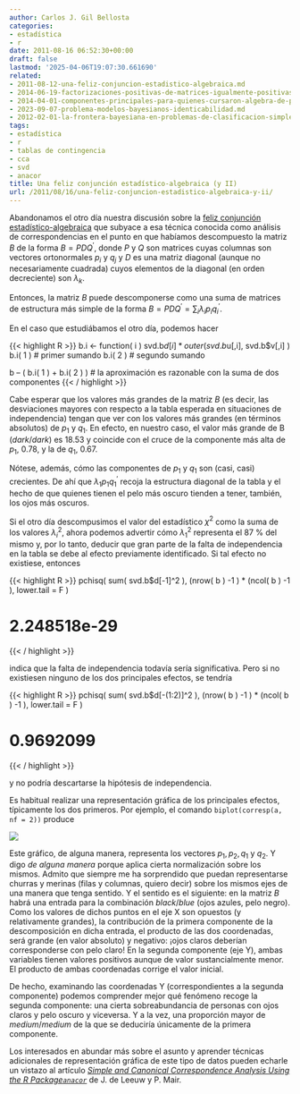 ```yaml
---
author: Carlos J. Gil Bellosta
categories:
- estadística
- r
date: 2011-08-16 06:52:30+00:00
draft: false
lastmod: '2025-04-06T19:07:30.661690'
related:
- 2011-08-12-una-feliz-conjuncion-estadistico-algebraica.md
- 2014-06-19-factorizaciones-positivas-de-matrices-igualmente-positivas.md
- 2014-04-01-componentes-principales-para-quienes-cursaron-algebra-de-primero-con-aprovechamiento.md
- 2023-09-07-problema-modelos-bayesianos-identicabilidad.md
- 2012-02-01-la-frontera-bayesiana-en-problemas-de-clasificacion-simples.md
tags:
- estadística
- r
- tablas de contingencia
- cca
- svd
- anacor
title: Una feliz conjunción estadístico-algebraica (y II)
url: /2011/08/16/una-feliz-conjuncion-estadistico-algebraica-y-ii/
---
```


Abandonamos el otro día nuestra discusión sobre la [feliz conjunción estadístico-algebraica](https://datanalytics.com/2011/08/12/una-feliz-conjuncion-estadistico-algebraica/) que subyace a esa técnica conocida como análisis de correspondencias en el punto en que habíamos descompuesto la matriz $B$ de la forma $B = PDQ^\prime$, donde $P$ y $Q$ son matrices cuyas columnas son vectores ortonormales $p_i$ y $q_j$ y $D$ es una matriz diagonal (aunque no necesariamente cuadrada) cuyos elementos de la diagonal (en orden decreciente) son $\lambda_k$.

Entonces, la matriz $B$ puede descomponerse como una suma de matrices de estructura más simple de la forma $B = PDQ^\prime = \sum_i \lambda_i p_i q^\prime_i.$

En el caso que estudiábamos el otro día, podemos hacer


{{< highlight R >}}
b.i <- function( i ) svd.b$d[i] * outer( svd.b$u[,i], svd.b$v[,i] )
b.i( 1 ) # primer sumando
b.i( 2 ) # segundo sumando

b – ( b.i( 1 ) + b.i( 2 ) ) # la aproximación es razonable con la suma de dos componentes
{{< / highlight >}}



Cabe esperar que los valores más grandes de la matriz $B$ (es decir, las desviaciones mayores con respecto a la tabla esperada en situaciones de independencia) tengan que ver con los valores más grandes (en términos absolutos) de $p_1$ y $q_1$. En efecto, en nuestro caso, el valor más grande de B (_dark_/_dark_) es 18.53 y coincide con el cruce de la componente más alta de $p_1$, 0.78, y la de $q_1$, 0.67.

Nótese, además, cómo las componentes de $p_1$ y $q_1$ son (casi, casi) crecientes. De ahí que $\lambda_1 p_1 q^\prime_1$ recoja la estructura diagonal de la tabla y el hecho de que quienes tienen el pelo más oscuro tienden a tener, también, los ojos más oscuros.

Si el otro día descompusimos el valor del estadístico $\chi^2$ como la suma de los valores $\lambda_i^2$, ahora podemos advertir cómo $\lambda_1^2$ representa el 87 % del mismo y, por lo tanto, deducir que gran parte de la falta de independencia en la tabla se debe al efecto previamente identificado. Si tal efecto no existiese, entonces


{{< highlight R >}}
pchisq( sum( svd.b$d[-1]^2 ), (nrow( b ) -1 ) * (ncol( b ) -1 ), lower.tail = F )
# 2.248518e-29
{{< / highlight >}}


indica que la falta de independencia todavía sería significativa. Pero si no existiesen ninguno de los dos principales efectos, se tendría


{{< highlight R >}}
pchisq( sum( svd.b$d[-(1:2)]^2 ), (nrow( b ) -1 ) * (ncol( b ) -1 ), lower.tail = F )
# 0.9692099
{{< / highlight >}}


y no podría descartarse la hipótesis de independencia.

Es habitual realizar una representación gráfica de los principales efectos, típicamente los dos primeros. Por ejemplo, el comando `biplot(corresp(a, nf = 2))` produce


[![](/wp-uploads/2011/08/biplot_correspondence_analysis.png#center)
](/wp-uploads/2011/08/biplot_correspondence_analysis.png#center)



Este gráfico, de alguna manera, representa los vectores $p_1, p_2, q_1$ y $q_2$. Y digo _de alguna manera_ porque aplica cierta normalización sobre los mismos. Admito que siempre me ha sorprendido que puedan representarse churras y merinas (filas y columnas, quiero decir) sobre los mismos ejes de una manera que tenga sentido. Y el sentido es el siguiente: en la matriz $B$ habrá una entrada para la combinación _black_/_blue_ (ojos azules, pelo negro). Como los valores de dichos puntos en el eje X son opuestos (y relativamente grandes), la contribución de la primera componente de la descomposición en dicha entrada, el producto de las dos coordenadas, será grande (en valor absoluto) y negativo: ¡ojos claros deberían corresponderse con pelo claro! En la segunda componente (eje Y), ambas variables tienen valores positivos aunque de valor sustancialmente menor. El producto de ambas coordenadas corrige el valor inicial.

De hecho, examinando las coordenadas Y (correspondientes a la segunda componente) podemos comprender mejor qué fenómeno recoge la segunda componente: una cierta sobreabundancia de personas con ojos claros y pelo oscuro y viceversa. Y a la vez, una proporción mayor de _medium_/_medium_ de la que se deduciría únicamente de la primera componente.

Los interesados en abundar más sobre el asunto y aprender técnicas adicionales de representación gráfica de este tipo de datos pueden echarle un vistazo al artículo _[Simple and Canonical Correspondence Analysis Using the R Package`anacor`](http://cran.r-project.org/web/packages/anacor/vignettes/anacor.pdf)_ de J. de Leeuw y P. Mair.